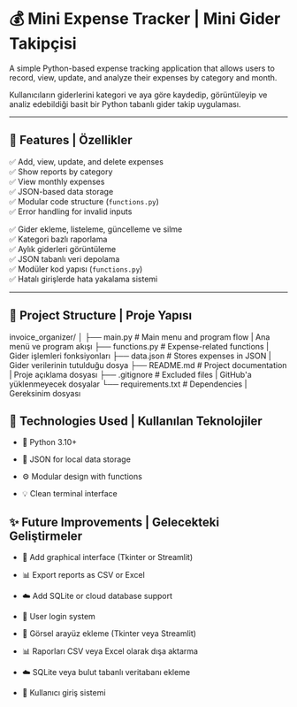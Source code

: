 # 💰 Mini Expense Tracker | Mini Gider Takipçisi

A simple Python-based expense tracking application that allows users to record, view, update, and analyze their expenses by category and month.

Kullanıcıların giderlerini kategori ve aya göre kaydedip, görüntüleyip ve analiz edebildiği basit bir Python tabanlı gider takip uygulaması.

---

## 🚀 Features | Özellikler
✅ Add, view, update, and delete expenses  
✅ Show reports by category  
✅ View monthly expenses  
✅ JSON-based data storage  
✅ Modular code structure (`functions.py`)  
✅ Error handling for invalid inputs  

✅ Gider ekleme, listeleme, güncelleme ve silme  
✅ Kategori bazlı raporlama  
✅ Aylık giderleri görüntüleme  
✅ JSON tabanlı veri depolama  
✅ Modüler kod yapısı (`functions.py`)  
✅ Hatalı girişlerde hata yakalama sistemi  

---

## 📁 Project Structure | Proje Yapısı
invoice_organizer/
│
├── main.py # Main menu and program flow | Ana menü ve program akışı
├── functions.py # Expense-related functions | Gider işlemleri fonksiyonları
├── data.json # Stores expenses in JSON | Gider verilerinin tutulduğu dosya
├── README.md # Project documentation | Proje açıklama dosyası
├── .gitignore # Excluded files | GitHub'a yüklenmeyecek dosyalar
└── requirements.txt # Dependencies | Gereksinim dosyası

## 🧱 Technologies Used | Kullanılan Teknolojiler

- 🐍 Python 3.10+

- 🧾 JSON for local data storage

- ⚙️ Modular design with functions

- 💡 Clean terminal interface
  
## ✨ Future Improvements | Gelecekteki Geliştirmeler

- 🚀 Add graphical interface (Tkinter or Streamlit)
- 📊 Export reports as CSV or Excel
- ☁️ Add SQLite or cloud database support
- 🔐 User login system

- 🚀 Görsel arayüz ekleme (Tkinter veya Streamlit)
- 📊 Raporları CSV veya Excel olarak dışa aktarma
- ☁️ SQLite veya bulut tabanlı veritabanı ekleme
- 🔐 Kullanıcı giriş sistemi